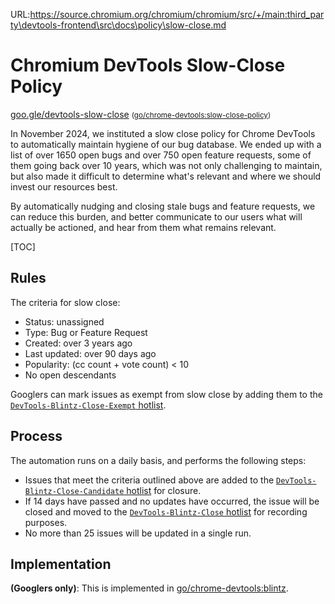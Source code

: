URL:https://source.chromium.org/chromium/chromium/src/+/main:third_party\devtools-frontend\src\docs\policy\slow-close.md
# Chromium DevTools Slow-Close Policy

[goo.gle/devtools-slow-close]
<small>([go/chrome-devtools:slow-close-policy])</small>

In November 2024, we instituted a slow close policy for Chrome DevTools to
automatically maintain hygiene of our bug database. We ended up with a list
of over 1650 open bugs and over 750 open feature requests, some of them going
back over 10 years, which was not only challenging to maintain, but also made
it difficult to determine what's relevant and where we should invest our
resources best.

By automatically nudging and closing stale bugs and feature requests, we can
reduce this burden, and better communicate to our users what will actually be
actioned, and hear from them what remains relevant.

[TOC]

## Rules

The criteria for slow close:

- Status: unassigned
- Type: Bug or Feature Request
- Created: over 3 years ago
- Last updated: over 90 days ago
- Popularity: (cc count + vote count) < 10
- No open descendants

Googlers can mark issues as exempt from slow close by adding them to the
[`DevTools-Blintz-Close-Exempt` hotlist](https://issues.chromium.org/hotlists/6459983).

## Process

The automation runs on a daily basis, and performs the following steps:

- Issues that meet the criteria outlined above are added to the
  [`DevTools-Blintz-Close-Candidate` hotlist](https://issues.chromium.org/hotlists/6459982)
  for closure.
- If 14 days have passed and no updates have occurred, the issue will be closed
  and moved to the
  [`DevTools-Blintz-Close` hotlist](https://issues.chromium.org/hotlists/6460812)
  for recording purposes.
- No more than 25 issues will be updated in a single run.

## Implementation

**(Googlers only)**: This is implemented in [go/chrome-devtools:blintz].

[goo.gle/devtools-slow-close]: http://goo.gle/devtools-slow-close
[go/chrome-devtools:slow-close-policy]: http://go/chrome-devtools:slow-close-policy
[go/chrome-devtools:blintz]: http://go/chrome-devtools:blintz
